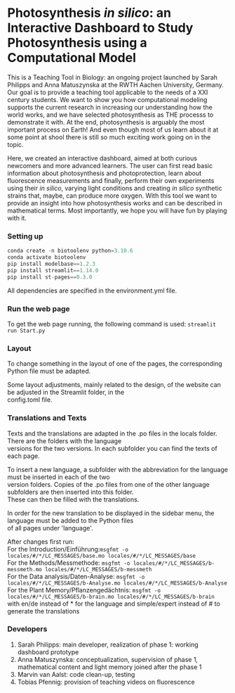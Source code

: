 # Photosynthesis *in silico*: an Interactive Dashboard to Study Photosynthesis using a Computational Model
This is a Teaching Tool in Biology: an ongoing project launched by Sarah Philipps and Anna Matuszynska at the RWTH Aachen University, Germany. Our goal is to provide a teaching tool applicable to the needs of a XXI century students. We want to show you how computational modeling supports the current research in increasing our understanding how the world works, and we have selected photosynthesis as THE processs to demonstrate it with. At the end, photosynthesis is arguably the most important process on Earth! And even though most of us learn about it at some point at shool there is still so much exciting work going on in the topic. 

Here, we created an interactive dashboard, aimed at both curious newcomers and more advanced learners. The user can first read basic information about photosynthesis and photoprotection, learn about fluorescence measurements and finally, perform their own experiments using their *in silico*, varying light conditions and creating *in silico* synthetic strains that, maybe, can produce more oxygen.
With this tool we want to provide an insight into how photosynthesis works and can be described in mathematical terms. Most importantly, we hope you will have fun by playing with it.

### Setting up
```python
conda create -n biotoolenv python=3.10.6
conda activate biotoolenv
pip install modelbase==1.2.3
pip install streamlit==1.14.0
pip install st-pages==0.3.0 
```

All dependencies are specified in the environment.yml file.

### Run the web page
To get the web page running, the following command is used: `streamlit run Start.py`


### Layout
To change something in the layout of one of the pages, the corresponding Python file must be adapted.

Some layout adjustments, mainly related to the design, of the website can be adjusted in the Streamlit folder, in the \
config.toml file.


### Translations and Texts
Texts and the translations are adapted in the .po files in the locals folder. There are the folders with the language \
versions for the two versions. In each subfolder you can find the texts of each page.

To insert a new language, a subfolder with the abbreviation for the language must be inserted in each of the two \
version folders. Copies of the .po files from one of the other language subfolders are then inserted into this folder. \
These can then be filled with the translations.

In order for the new translation to be displayed in the sidebar menu, the language must be added to the Python files \
of all pages under 'language'.

After changes first run:  
    For the Introduction/Einführung:`msgfmt -o locales/#/*/LC_MESSAGES/base.mo locales/#/*/LC_MESSAGES/base` \
    For the Methods/Messmethode: `msgfmt -o locales/#/*/LC_MESSAGES/b-messmeth.mo locales/#/*/LC_MESSAGES/b-messmeth`\
    For the Data analysis/Daten-Analyse: `msgfmt -o locales/#/*/LC_MESSAGES/b-Analyse.mo locales/#/*/LC_MESSAGES/b-Analyse`\
    For the Plant Memory/Pflanzengedächtnis: `msgfmt -o locales/#/*/LC_MESSAGES/b-brain.mo locales/#/*/LC_MESSAGES/b-brain`\
    with en/de instead of * for the language and simple/expert instead of # to generate the translations

### Developers
1. Sarah Philipps: main developer, realization of phase 1: working dashboard prototype
2. Anna Matuszynska: conceptualization, supervision of phase 1, mathematical content and light memory
joined after the phase 1
3. Marvin van Aalst: code clean-up, testing
4. Tobias Pfennig: provision of teaching videos on fluorescence 

